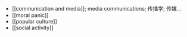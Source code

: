 - [[communication and media]]; media communications; 传播学; 传媒...
- [[moral panic]]
- [[popular culture]]
- [[social activity]]
